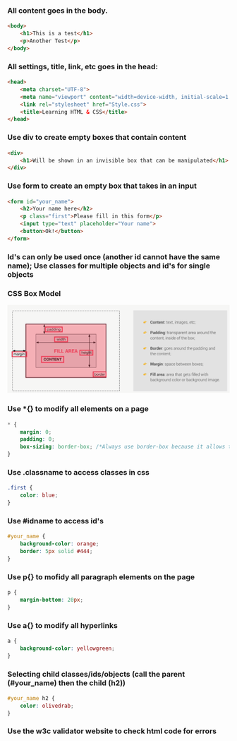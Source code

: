 ### All content goes in the body.

```Html
<body>
    <h1>This is a test</h1>
    <p>Another Test</p>
</body>
```

### All settings, title, link, etc goes in the head:

```Html
<head>
    <meta charset="UTF-8">
    <meta name="viewport" content="width=device-width, initial-scale=1.0">
    <link rel="stylesheet" href="Style.css">
    <title>Learning HTML & CSS</title>
</head>
```

### Use div to create empty boxes that contain content

```Html
<div>
    <h1>Will be shown in an invisible box that can be manipulated</h1>
</div>
```

### Use form to create an empty box that takes in an input

```Html
<form id="your_name">
    <h2>Your name here</h2>
    <p class="first">Please fill in this form</p>
    <input type="text" placeholder="Your name">
    <button>Ok!</button>
</form>
```

### Id's can only be used once (another id cannot have the same name); Use classes for multiple objects and id's for single objects

### CSS Box Model

![alt text](CSS_Box_Model.PNG)

### Use \*{} to modify all elements on a page

```CSS
* {
    margin: 0;
    padding: 0;
    box-sizing: border-box; /*Always use border-box because it allows the width to be unaffected by padding*/
}
```

### Use .classname to access classes in css

```CSS
.first {
    color: blue;
}
```

### Use #idname to access id's

```CSS
#your_name {
    background-color: orange;
    border: 5px solid #444;
}
```

### Use p{} to mofidy all paragraph elements on the page

```CSS
p {
    margin-bottom: 20px;
}
```

### Use a{} to modify all hyperlinks

```CSS
a {
    background-color: yellowgreen;
}
```

### Selecting child classes/ids/objects (call the parent (#your_name) then the child (h2))

```CSS
#your_name h2 {
    color: olivedrab;
}
```

### Use the w3c validator website to check html code for errors
